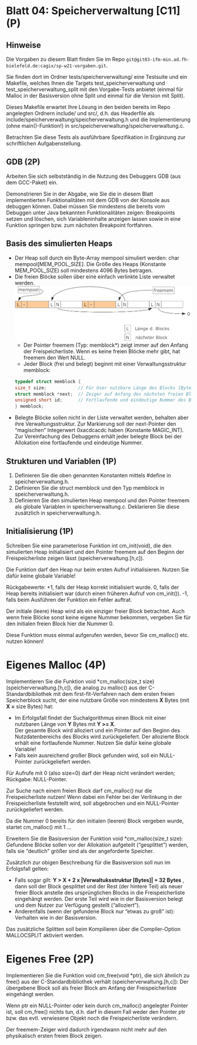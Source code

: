 # Blatt 04: Speicherverwaltung [C11] (P)


## Hinweise

Die Vorgaben zu diesem Blatt finden Sie im Repo ```git@git03-ifm-min.ad.fh-bielefeld.de:cagix/sp-w21-vorgaben.git```.

Sie finden dort im Ordner tests/speicherverwaltung/ eine Testsuite und ein Makefile, welches Ihnen die Targets test_speicherverwaltung und test_speicherverwaltung_split mit den Vorgabe-Tests anbietet (einmal für Malloc in der Basisversion ohne Split und einmal für die Version mit Split).

Dieses Makefile erwartet Ihre Lösung in den beiden bereits im Repo angelegten Ordnern include/ und src/, d.h. das Headerfile als include/speicherverwaltung/speicherverwaltung.h und die Implementierung (ohne main()-Funktion!) in src/speicherverwaltung/speicherverwaltung.c.

Betrachten Sie diese Tests als ausführbare Spezifikation in Ergänzung zur schriftlichen Aufgabenstellung.

## GDB (2P)

Arbeiten Sie sich selbstständig in die Nutzung des Debuggers GDB (aus dem GCC-Paket) ein.

Demonstrieren Sie in der Abgabe, wie Sie die in diesem Blatt implementierten Funktionalitäten mit dem GDB von der Konsole aus debuggen können. Dabei müssen Sie mindestens die bereits vom Debuggen unter Java bekannten Funktionalitäten zeigen: Breakpoints setzen und löschen, sich Variableninhalte anzeigen lassen sowie in eine Funktion springen bzw. zum nächsten Breakpoint fortfahren.


## Basis des simulierten Heaps

- Der Heap soll durch ein Byte-Array mempool simuliert werden: char mempool[MEM_POOL_SIZE]. Die Größe des Heaps (Konstante MEM_POOL_SIZE) soll mindestens 4096 Bytes betragen.
- Die freien Blöcke sollen über eine einfach verlinkte Liste verwaltet werden.
    ![image](assets/index.png)
    - Der Pointer freemem (Typ: memblock*) zeigt immer auf den Anfang der Freispeicherliste. Wenn es keine freien Blöcke mehr gibt, hat freemem den Wert NULL.
    - Jeder Block (frei und belegt) beginnt mit einer Verwaltungsstruktur memblock:
    ```c
    typedef struct memblock {
    size_t size;            // Für User nutzbare Länge des Blocks [Bytes]
    struct memblock *next;  // Zeiger auf Anfang des nächsten freien Blocks (oder NULL)
    unsigned short id;      // Fortlaufende und eindeutige Nummer des Blockes
    } memblock;
    ```
- Belegte Blöcke sollen nicht in der Liste verwaltet werden, behalten aber ihre Verwaltungsstruktur. Zur Markierung soll der next-Pointer den “magischen” Integerwert 0xacdcacdc haben (Konstante MAGIC_INT). Zur Vereinfachung des Debuggens erhält jeder belegte Block bei der Allokation eine fortlaufende und eindeutige Nummer.


## Strukturen und Variablen (1P)

1. Definieren Sie die oben genannten Konstanten mittels #define in speicherverwaltung.h.
2. Definieren Sie die struct memblock und den Typ memblock in speicherverwaltung.h.
3. Definieren Sie den simulierten Heap mempool und den Pointer freemem als globale Variablen in speicherverwaltung.c. Deklarieren Sie diese zusätzlich in speicherverwaltung.h.


## Initialisierung (1P)

Schreiben Sie eine parameterlose Funktion int cm_init(void), die den simulierten Heap initialisiert und den Pointer freemem auf den Beginn der Freispeicherliste zeigen lässt (speicherverwaltung.[h,c]).

Die Funktion darf den Heap nur beim ersten Aufruf initialisieren. Nutzen Sie dafür keine globale Variable!

Rückgabewerte: +1, falls der Heap korrekt initialisiert wurde. 0, falls der Heap bereits initialisiert war (durch einen früheren Aufruf von cm_init()). -1, falls beim Ausführen der Funktion ein Fehler auftrat.

Der initiale (leere) Heap wird als ein einziger freier Block betrachtet. Auch wenn freie Blöcke sonst keine eigene Nummer bekommen, vergeben Sie für den initialen freien Block hier die Nummer 0.

Diese Funktion muss einmal aufgerufen werden, bevor Sie cm_malloc() etc. nutzen können!

# Eigenes Malloc (4P)

Implementieren Sie die Funktion void *cm_malloc(size_t size) (speicherverwaltung.[h,c]), die analog zu malloc() aus der C-Standardbibliothek mit dem first-fit-Verfahren nach dem ersten freien Speicherblock sucht, der eine nutzbare Größe von mindestens __X__ Bytes (mit __X =__ size Bytes) hat:

- Im Erfolgsfall findet der Suchalgorithmus einen Block mit einer nutzbaren Länge von __Y__ Bytes mit __Y >= X__.  
Der gesamte Block wird alloziert und ein Pointer auf den Beginn des Nutzdatenbereichs des Blocks wird zurückgeliefert. Der allozierte Block erhält eine fortlaufende Nummer. Nutzen Sie dafür keine globale Variable!
- Falls kein ausreichend großer Block gefunden wird, soll ein NULL-Pointer zurückgeliefert werden.

Für Aufrufe mit 0 (also size=0) darf der Heap nicht verändert werden; Rückgabe: NULL-Pointer.

Zur Suche nach einem freien Block darf cm_malloc() nur die Freispeicherliste nutzen! Wenn dabei ein Fehler bei der Verlinkung in der Freispeicherliste feststellt wird, soll abgebrochen und ein NULL-Pointer zurückgeliefert werden.

Da die Nummer 0 bereits für den initialen (leeren) Block vergeben wurde, startet cm_malloc() mit 1 …

Erweitern Sie die Basisversion der Funktion void *cm_malloc(size_t size): Gefundene Blöcke sollen vor der Allokation aufgeteilt (“gesplittet”) werden, falls sie “deutlich” größer sind als der angeforderte Speicher.

Zusätzlich zur obigen Beschreibung für die Basisversion soll nun im Erfolgsfall gelten:

- Falls sogar gilt: __Y > X + 2 x |Verwaltuksstruktur [Bytes]| + 32 Bytes__ , dann soll der Block gesplittet und der Rest (der hintere Teil) als neuer freier Block anstelle des ursprünglichen Blocks in die Freispeicherliste eingehängt werden. Der erste Teil wird wie in der Basisversion belegt und dem Nutzer zur Verfügung gestellt (“alloziert”).
- Anderenfalls (wenn der gefundene Block nur “etwas zu groß” ist): Verhalten wie in der Basisversion.

Das zusätzliche Splitten soll beim Kompilieren über die Compiler-Option MALLOCSPLIT aktiviert werden.

# Eigenes Free (2P)

Implementieren Sie die Funktion void cm_free(void *ptr), die sich ähnlich zu free() aus der C-Standardbibliothek verhält (speicherverwaltung.[h,c]): Der übergebene Block soll als freier Block am Anfang der Freispeicherliste eingehängt werden.

Wenn ptr ein NULL-Pointer oder kein durch cm_malloc() angelegter Pointer ist, soll cm_free() nichts tun, d.h. darf in diesem Fall weder den Pointer ptr bzw. das evtl. verwiesene Objekt noch die Freispeicherliste verändern.

Der freemem-Zeiger wird dadurch irgendwann nicht mehr auf den physikalisch ersten freien Block zeigen.